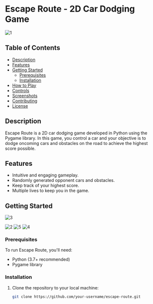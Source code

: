 # Escape Route - 2D Car Dodging Game

![1](https://github.com/Aditya7024/Escape_Route-python.pygame/assets/135229460/c46400b6-87ca-42d4-8532-f691e75887d7)


## Table of Contents

- [Description](#description)
- [Features](#features)
- [Getting Started](#getting-started)
  - [Prerequisites](#prerequisites)
  - [Installation](#installation)
- [How to Play](#how-to-play)
- [Controls](#controls)
- [Screenshots](#screenshots)
- [Contributing](#contributing)
- [License](#license)

## Description

Escape Route is a 2D car dodging game developed in Python using the Pygame library. In this game, you control a car and your objective is to dodge oncoming cars and obstacles on the road to achieve the highest score possible.

## Features

- Intuitive and engaging gameplay.
- Randomly generated opponent cars and obstacles.
- Keep track of your highest score.
- Multiple lives to keep you in the game.

## Getting Started
![3](https://github.com/Aditya7024/Escape_Route-python.pygame/assets/135229460/079d1a44-a4b5-4abf-9554-41613476c986)

![2](https://github.com/Aditya7024/Escape_Route-python.pygame/assets/135229460/7f25adf5-4194-4ecb-93ea-1d7bdb07d8d6)
![5](https://github.com/Aditya7024/Escape_Route-python.pygame/assets/135229460/e3c9c9ac-a729-43cc-811f-6471c677071a)
![4](https://github.com/Aditya7024/Escape_Route-python.pygame/assets/135229460/b47001d8-66c2-43fb-960d-6b0d2d24b23b)


### Prerequisites

To run Escape Route, you'll need:

- Python (3.7+ recommended)
- Pygame library

### Installation

1. Clone the repository to your local machine:

   ```bash
   git clone https://github.com/your-username/escape-route.git
